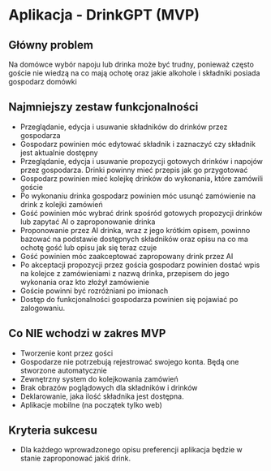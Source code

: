 # Aplikacja - DrinkGPT (MVP)

## Główny problem
Na domówce wybór napoju lub drinka może być trudny, ponieważ często goście nie wiedzą na co mają ochotę oraz jakie alkohole
i składniki posiada gospodarz domówki

## Najmniejszy zestaw funkcjonalności
- Przeglądanie, edycja i usuwanie składników do drinków przez gospodarza
- Gospodarz powinien móc edytować składnik i zaznaczyć czy składnik jest aktualnie dostępny
- Przeglądanie, edycja i usuwanie propozycji gotowych drinków i napojów przez gospodarza. Drinki powinny mieć przepis jak go
  przygotować
- Gospodarz powinien mieć kolejkę drinków do wykonania, które zamówili goście
- Po wykonaniu drinka gospodarz powinien móc usunąć zamówienie na drink z kolejki zamówień
- Gość powinien móc wybrać drink spośród gotowych propozycji drinków lub zapytać AI o zaproponowanie drinka
- Proponowanie przez AI drinka, wraz z jego krótkim opisem, powinno bazować na podstawie dostępnych składników oraz opisu na co ma ochotę gość
  lub opisu jak się teraz czuje
- Gość powinien móc zaakceptować zapropowany drink przez AI
- Po akceptacji propozycji przez gościa gospodarz powinien dostać wpis na kolejce z zamówieniami z nazwą drinka, przepisem do jego wykonania
  oraz kto złożył zamówienie
- Goście powinni być rozróżniani po imionach
- Dostęp do funkcjonalności gospodarza powinien się pojawiać po zalogowaniu. 

## Co NIE wchodzi w zakres MVP
- Tworzenie kont przez gości
- Gospodarze nie potrzebują rejestrować swojego konta. Będą one stworzone automatycznie
- Zewnętrzny system do kolejkowania zamówień
- Brak obrazów poglądowych dla składników i drinków
- Deklarowanie, jaka ilość składnika jest dostępna.
- Aplikacje mobilne (na początek tylko web)

## Kryteria sukcesu
- Dla każdego wprowadzonego opisu preferencji aplikacja będzie w stanie zaproponować jakiś drink.